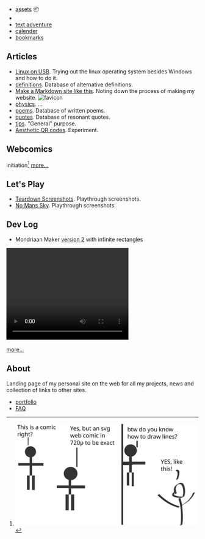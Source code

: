 
- [assets](assets) 📦
- 
- [text adventure](text_adventure) 
- [calender](calender.md)
- [bookmarks](bookmarks.md)

## Articles

- [Linux on USB](linux_on_usb). Trying out the linux operating system besides Windows and how to do it.
- [definitions](definitions.md). Database of alternative definitions.
- [Make a Markdown site like this](make_md_site.md). Noting down the process of making my website. ![favicon](favicon.ico)
- [physics](physics.md). ...
- [poems](poems.md). Database of written poems.
- [quotes](quotes.md). Database of resonant quotes.
- [tips](tips.md). "General" purpose.
- [Aesthetic QR codes](aesthetic_qr). Experiment.

## Webcomics
initiation[^1]
[more...](web_comics)

## Let's Play
- [Teardown Screenshots](teardown). Playthrough screenshots.
- [No Mans Sky](no_mans_sky). Playthrough screenshots.

## Dev Log  
- Mondriaan Maker [version 2](https://itch.io/embed-upload/6017377?color=fac901) with infinite rectangles 
<video width="320" height="240" controls>
  <source src="mondriaan_maker.webm" type="video/webm">
  Your browser does not support the video tag.
</video>

[more...](log.md)

## About 
Landing page of my personal site on the web for all my projects, news and collection of links to other sites.
- [portfolio](portfolio.md)
- [FAQ](faq.md)


[^1]: ![initiation](comics/initiation.svg)

